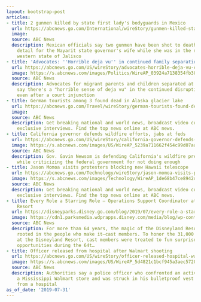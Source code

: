 ```yaml
---
layout: bootstrap-post
articles:
- title: 2 gunmen killed by state first lady's bodyguards in Mexico
  url: https://abcnews.go.com/International/wireStory/gunmen-killed-state-ladys-bodyguards-mexico-64695632
  image: 
  source: ABC News
  description: Mexican officials say two gunmen have been shot to death by the security
    detail for the Nayarit state governor's wife while she was in the neighboring
    western state of Jalisco
- title: 'Advocates: ''Horrible deja vu'' in continued family separation'
  url: https://abcnews.go.com/US/wireStory/advocates-horrible-deja-vu-continued-family-separation-64695099
  image: https://s.abcnews.com/images/Politics/WireAP_03924a7138354fb3802dd9fef2a9ee8a_16x9_992.jpg
  source: ABC News
  description: Advocates for migrant parents and children separated at the border
    say there's a "horrible sense of deja vu" in the continued disruption of families
    even after a court injunction
- title: German tourists among 3 found dead in Alaska glacier lake
  url: https://abcnews.go.com/Travel/wireStory/german-tourists-found-dead-alaska-glacier-lake-64694939
  image: 
  source: ABC News
  description: Get breaking national and world news, broadcast video coverage, and
    exclusive interviews. Find the top news online at ABC news.
- title: California governor defends wildfire efforts, jabs at feds
  url: https://abcnews.go.com/US/wireStory/california-governor-defends-wildfire-efforts-jabs-feds-64694933
  image: https://s.abcnews.com/images/US/WireAP_5239a711662f454c99d07aa10aaf3928_16x9_992.jpg
  source: ABC News
  description: Gov. Gavin Newsom is defending California's wildfire prevention efforts
    while criticizing the federal government for not doing enough
- title: Jason Momoa visits protesters blocking new Hawaii telescope
  url: https://abcnews.go.com/Technology/wireStory/jason-momoa-visits-protesters-blocking-hawaii-telescope-64694752
  image: https://s.abcnews.com/images/Technology/WireAP_1de68b47ce8942dfbdcd8b1bf24d2ab6_16x9_992.jpg
  source: ABC News
  description: Get breaking national and world news, broadcast video coverage, and
    exclusive interviews. Find the top news online at ABC news.
- title: Every Role a Starring Role – Operations Support Coordinator at Disneyland
    Resort
  url: https://disneyparks.disney.go.com/blog/2019/07/every-role-a-starring-role-operations-support-coordinator-at-disneyland-resort/
  image: https://cdn1.parksmedia.wdprapps.disney.com/media/blog/wp-content/uploads/2019/07/vnbcgftdre3.jpg
  source: ABC News
  description: For more than 64 years, the magic of the Disneyland Resort has been
    rooted in the people who make it—cast members. To honor the 31,000 magic makers
    at the Disneyland Resort, cast members were treated to fun surprises and exclusive
    opportunities during the 64t…
- title: Officer released from hospital after Walmart shooting
  url: https://abcnews.go.com/US/wireStory/officer-released-hospital-walmart-shooting-64694306
  image: https://s.abcnews.com/images/US/WireAP_5d4821c1bcf945a3aec5728a0e5d571b_16x9_992.jpg
  source: ABC News
  description: Authorities say a police officer who confronted an active shooter at
    a Mississippi Walmart store and was struck in his bulletproof vest has been released
    from a hospital
as_of_date: '2019-07-31'
---
```


